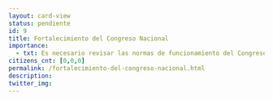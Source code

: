 ```yaml
---
layout: card-view
status: pendiente
id: 9
title: Fortalecimiento del Congreso Nacional
importance:
  - txt: Es necesario revisar las normas de funcionamiento del Congreso y adecuarlas a los mejores estándares éticos y de transparencia, homologables al resto del sector público y con sanciones adecuadas en caso de infracción.
citizens_cnt: [0,0,0]
permalink: /fortalecimiento-del-congreso-nacional.html
description: 
twitter_img:
---
```

